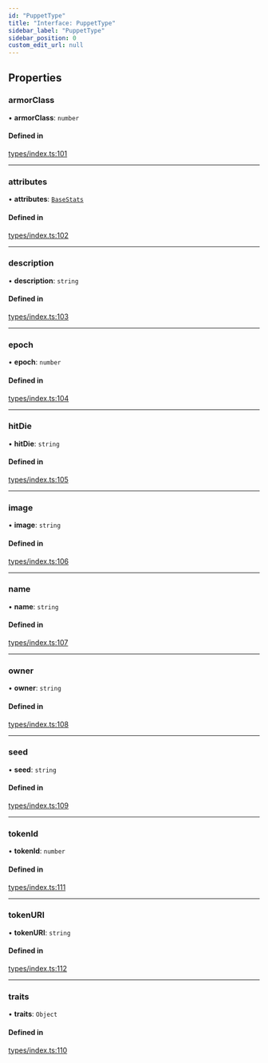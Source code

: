 ```yaml
---
id: "PuppetType"
title: "Interface: PuppetType"
sidebar_label: "PuppetType"
sidebar_position: 0
custom_edit_url: null
---
```


## Properties

### armorClass

• **armorClass**: `number`

#### Defined in

[types/index.ts:101](https://github.com/CityOfZion/props/blob/40afa9e/sdk/src/types/index.ts#L101)

___

### attributes

• **attributes**: [`BaseStats`](BaseStats.md)

#### Defined in

[types/index.ts:102](https://github.com/CityOfZion/props/blob/40afa9e/sdk/src/types/index.ts#L102)

___

### description

• **description**: `string`

#### Defined in

[types/index.ts:103](https://github.com/CityOfZion/props/blob/40afa9e/sdk/src/types/index.ts#L103)

___

### epoch

• **epoch**: `number`

#### Defined in

[types/index.ts:104](https://github.com/CityOfZion/props/blob/40afa9e/sdk/src/types/index.ts#L104)

___

### hitDie

• **hitDie**: `string`

#### Defined in

[types/index.ts:105](https://github.com/CityOfZion/props/blob/40afa9e/sdk/src/types/index.ts#L105)

___

### image

• **image**: `string`

#### Defined in

[types/index.ts:106](https://github.com/CityOfZion/props/blob/40afa9e/sdk/src/types/index.ts#L106)

___

### name

• **name**: `string`

#### Defined in

[types/index.ts:107](https://github.com/CityOfZion/props/blob/40afa9e/sdk/src/types/index.ts#L107)

___

### owner

• **owner**: `string`

#### Defined in

[types/index.ts:108](https://github.com/CityOfZion/props/blob/40afa9e/sdk/src/types/index.ts#L108)

___

### seed

• **seed**: `string`

#### Defined in

[types/index.ts:109](https://github.com/CityOfZion/props/blob/40afa9e/sdk/src/types/index.ts#L109)

___

### tokenId

• **tokenId**: `number`

#### Defined in

[types/index.ts:111](https://github.com/CityOfZion/props/blob/40afa9e/sdk/src/types/index.ts#L111)

___

### tokenURI

• **tokenURI**: `string`

#### Defined in

[types/index.ts:112](https://github.com/CityOfZion/props/blob/40afa9e/sdk/src/types/index.ts#L112)

___

### traits

• **traits**: `Object`

#### Defined in

[types/index.ts:110](https://github.com/CityOfZion/props/blob/40afa9e/sdk/src/types/index.ts#L110)
